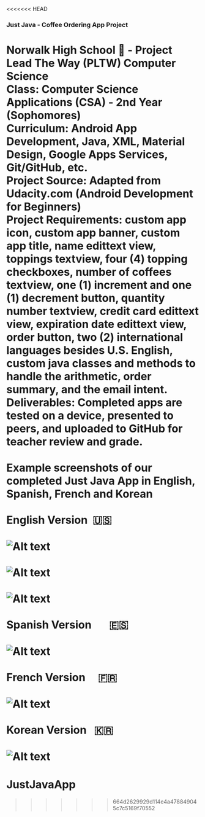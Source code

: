 <<<<<<< HEAD
### Just Java - Coffee Ordering App Project<br>
<b>Norwalk High School</b> :school: - <b>Project Lead The Way (PLTW) Computer Science</b><br>
<b>Class:</b> Computer Science Applications (CSA) - 2nd Year (Sophomores)<br>
<b>Curriculum:</b> Android App Development, Java, XML, Material Design, Google Apps Services, Git/GitHub, etc.<br>
<b>Project Source:</b> Adapted from Udacity.com (Android Development for Beginners)<br>
<b>Project Requirements:</b> custom app icon, custom app banner, custom app title, name edittext view, toppings textview, four (4) topping checkboxes, number of coffees textview, one (1) increment and one (1) decrement button, quantity number textview, credit card edittext view, expiration date edittext view, order button, two (2) international languages besides U.S. English, custom java classes and methods to handle the arithmetic, order summary, and the email intent.<br>
<b>Deliverables:</b> Completed apps are tested on a device, presented to peers, and uploaded to GitHub for teacher review and grade.   
<br>
<b>Example screenshots of our completed Just Java App in English, Spanish, French and Korean</b><br><br>
<b>English Version</b>&nbsp;&nbsp;:us:<br><br>
![Alt text](https://github.com/vpluma/vinsonjustjava/blob/master/screenshots/english_unfilled_version.png "English Unfilled Version")
<br><br>
![Alt text](https://github.com/vpluma/vinsonjustjava/blob/master/screenshots/english_filled_version.png "English Filled Version")
<br><br>
![Alt text](https://github.com/vpluma/vinsonjustjava/blob/master/screenshots/english_email_version.png "English Email Version")
<br><br>
<b>Spanish Version</b>&nbsp;&nbsp;&nbsp;&nbsp;&nbsp;&nbsp; :es:<br><br>
![Alt text](https://github.com/vpluma/vinsonjustjava/blob/master/screenshots/spanish_unfilled_version.png "Spanish Version")
<br><br>
<b>French Version</b>&nbsp;&nbsp;&nbsp;&nbsp; :fr:<br><br>
![Alt text](https://github.com/vpluma/vinsonjustjava/blob/master/screenshots/french_unfilled_version.png "French Version")
<br><br>
<b>Korean Version</b>&nbsp;&nbsp; :kr:<br><br>
![Alt text](https://github.com/vpluma/vinsonjustjava/blob/master/screenshots/korean_unfilled_version.png "Korean Version")
=======
# JustJavaApp
>>>>>>> 664d2629929d114e4a478849045c7c5169f70552

